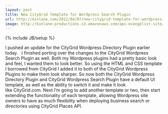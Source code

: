 ```yaml
---
layout: post
title: New CityGrid Template for Wordpress Search Plugin
url: http://kinlane.com/2012/04/07/new-citygrid-template-for-wordpress-search-plugin/
image: http://kinlane-productions.s3.amazonaws.com/api-evangelist-site/blog/wordpress-logo.jpg
---
```

{% include JB/setup %}
<p>
     I pushed an update for the CityGrid Wordpress Directory Plugin earlier today.   I finished porting over the changes to the CityGrid Wordpress Search Plugin as well. Both my Wordpress plugins had a pretty basic look and feel, I wanted them to look better. So using the HTML and CSS template I borrowed from CityGrid I added it to both of the CityGrid Wordpress Plugins to make them look sharper. So now both the CityGrid Wordpress Directory Plugin and CityGrid Wordpress Search Plugin have a default UI template, as well as the ability to switch it and make it look like CityGrid.com. Next I’m going to add another template or two, then start extending the functionality of each template, allowing Wordpress site owners to have as much flexibility when deploying business search or directories using CityGrid Places API.
</p>